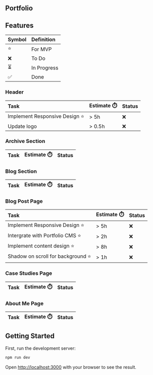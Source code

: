 ## Portfolio


## Features

Symbol | Definition
:-------------| :-------------|
⭐️ | For MVP
❌ | To Do
⏳ | In Progress
✅ | Done

### Header

Task | Estimate ⏱️ | Status
:-------------| :-------------| :-------------
Implement Responsive Design ⭐️ | > 5h  | ❌
Update logo | > 0.5h  | ❌

### Archive Section

Task | Estimate ⏱️ | Status
:-------------| :-------------| :-------------


### Blog Section

Task | Estimate ⏱️ | Status
:-------------| :-------------| :-------------


### Blog Post Page

Task | Estimate ⏱️ | Status
:-------------| :-------------| :-------------
Implement Responsive Design ⭐️ | > 5h  | ❌
Intergrate with Portfolio CMS ⭐️| > 2h  | ❌
Implement content design ⭐️| > 8h  | ❌
Shadow on scroll for background ⭐️| > 1h  | ❌


### Case Studies Page

Task | Estimate ⏱️ | Status
:-------------| :-------------| :-------------

### About Me Page

Task | Estimate ⏱️ | Status
:-------------| :-------------| :-------------



## Getting Started

First, run the development server:

```bash
npm run dev
```

Open [http://localhost:3000](http://localhost:3000) with your browser to see the result.
